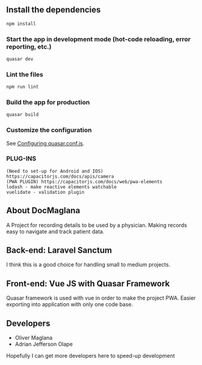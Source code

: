 ## Install the dependencies
```bash
npm install
```

### Start the app in development mode (hot-code reloading, error reporting, etc.)
```bash
quasar dev
```

### Lint the files
```bash
npm run lint
```

### Build the app for production
```bash
quasar build
```

### Customize the configuration
See [Configuring quasar.conf.js](https://v2.quasar.dev/quasar-cli/quasar-conf-js).


### PLUG-INS
```
(Need to set-up for Android and IOS) https://capacitorjs.com/docs/apis/camera
(PWA PLUGIN) https://capacitorjs.com/docs/web/pwa-elements
lodash - make reactive elements watchable
vuelidate - validation plugin

```

## About DocMaglana

A Project for recording details to be used by a physician. Making records easy to navigate and track patient data.

## Back-end: Laravel Sanctum

I think this is a good choice for handling small to medium projects.

## Front-end: Vue JS with Quasar Framework

Quasar framework is used with vue in order to make the project PWA. Easier exporting into application with only one code base.

## Developers

<ul>
    <li>Oliver Maglana</li>
    <li>Adrian Jefferson Olape</li>
</ul>

<span style="font-size=8px;"> Hopefully I can get more developers here to speed-up development </span>
